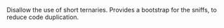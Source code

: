 Disallow the use of short ternaries.
Provides a bootstrap for the sniffs, to reduce code duplication.